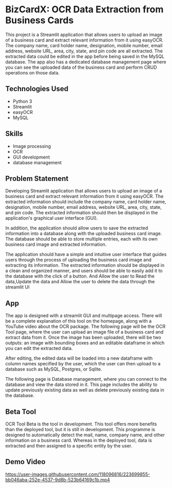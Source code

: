 # BizCardX: OCR Data Extraction from Business Cards
This project is a Streamlit application that allows users to upload an image of a business card and extract relevant information from it using easyOCR.
The company name, card holder name, designation, mobile number, email address, website URL, area, city, state, and pin code are all extracted.
The extracted data could be edited in the app before being saved in the MySQL database. The app also has a dedicated database management page where you can see the uploaded data of the business card and perform CRUD operations on those data.

## Technologies Used
* Python 3
* Streamlit
* easyOCR
* MySQL

## Skills
* Image processing 
* OCR
* GUI development
* database management

## Problem Statement
Developing Streamlit application that allows users to upload an image of a business card and extract relevant information from it using
easyOCR. The extracted information should include the company name, card holder
name, designation, mobile number, email address, website URL, area, city, state,
and pin code. 
The extracted information should then be displayed in the application's
graphical user interface (GUI).

In addition, the application should allow users to save the extracted information into
a database along with the uploaded business card image. The database should be
able to store multiple entries, each with its own business card image and extracted
information.

The application should have a simple and intuitive user interface that guides users through the process of uploading the
business card image and extracting its information. The extracted information should
be displayed in a clean and organized manner, and users should be able to easily
add it to the database with the click of a button. And Allow the user to Read the data,Update the data and Allow the user to delete the data through the streamlit UI

## App

The app is designed with a streamlit GUI and multipage access. There will be a complete explanation of this tool on the homepage, along with a YouTube video about the OCR package.
The following page will be the OCR Tool page, where the user can upload an image file of a business card and extract data from it. Once the image has been uploaded, there will be two outputs: an image with bounding boxes and an editable dataframe in which you can edit the extracted data.

After editing, the edited data will be loaded into a new dataframe with column names specified by the user, which the user can then upload to a database such as MySQL, Postgres, or Sqlite.

The following page is Database management, where you can connect to the database and view the data stored in it. This page includes the ability to update previously existing data as well as delete previously existing data in the database.

## Beta Tool

 OCR Tool Beta is the tool in development. This tool offers more benefits than the deployed tool, but it is still in development. This programme is designed to automatically detect the mail, name, company name, and other information on a business card. Whereas in the deployed tool, data is extracted and then assigned to a specific entity by the user.
 
 ## Demo Video
 

https://user-images.githubusercontent.com/118096816/223699855-bb046aba-252e-4537-9d8b-523b64169c1b.mp4


 
